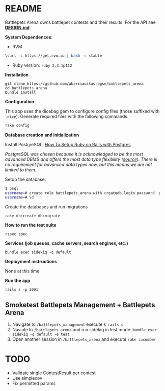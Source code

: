 # README

Battlepets Arena owns battlepet contests and their results. For the API see **[DESIGN.md](DESIGN.md)**.

**System Dependences:**

* RVM
```bash
\curl -L https://get.rvm.io | bash -s stable
```
* Ruby version: `ruby 2.3.1p112`

**Installation**

```
git clone https://github.com/abarciauskas-bgse/battlepets_arena
cd battlepets_arena
bundle install
```

**Configuration**

This app uses the dicebag gem to configure config files (those suffixed with `.dice`). Generate required files with the following commands.

```bash
rake config
```

**Database creation and initialization**

Install PostgreSQL: [How To Setup Ruby on Rails with Postgres](https://www.digitalocean.com/community/tutorials/how-to-setup-ruby-on-rails-with-postgres)

_PostgreSQL was chosen because it is acknowledged to be the most advanced DBMS and offers the most data type flexibility ([source](https://www.digitalocean.com/community/tutorials/sqlite-vs-mysql-vs-postgresql-a-comparison-of-relational-database-management-systems)). There is no requirement for advanced data types now, but this means we are not limited to them._

Setup the database:

```bash
$ psql
username=# create role battlepets_arena with createdb login password 'password1';
username=# \d
```

Create the databases and run migrations

```
rake db:create db:migrate
```

**How to run the test suite**

```
rspec spec
```

**Services (job queues, cache servers, search engines, etc.)**

```
bundle exec sidekiq -q default
```

**Deployment instructions**

None at this time

**Run the app**

```
rails s -p 3001
```

## Smoketest Battlepets Management + Battlepets Arena

1. Navigate to `/battlepets_management` execute `$ rails s`
2. Naviate to `/battlepets_arena` and run sidekiq in test mode: `bundle exec sidekiq -q default -e test`
3. Open another session in `/battlepets_arena` and execute `rake cucumber`

# TODO

* Validate single ContestResult per contest
* Use simplecov
* Fix permitted params
